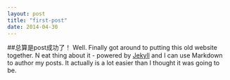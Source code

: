 ```yaml
---
layout: post
title: "first-post"
date: 2014-04-30
---
```

##总算是post成功了！
Well.
Finally got around to putting this old website together. N
eat thing about it - powered by [Jekyll](http://jekyllrb.com) and I can use Markdown to author my posts. 
It actually is a lot easier than I thought it was going to be.
